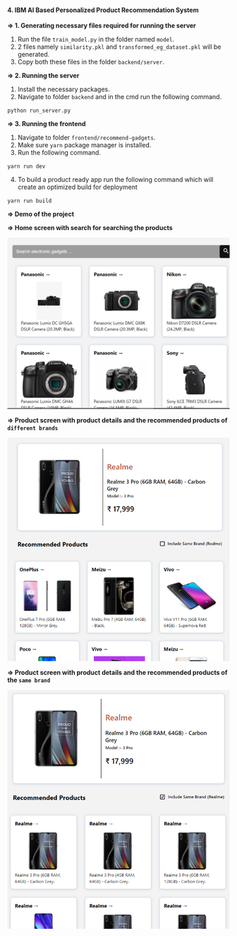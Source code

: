 #### 4. IBM AI Based Personalized Product Recommendation System

**=> 1. Generating necessary files required for running the server**

1. Run the file `train_model.py` in the folder named `model`.
2. 2 files namely `similarity.pkl` and `transformed_eg_dataset.pkl` will be generated.
3. Copy both these files in the folder `backend/server`.

**=> 2. Running the server**

1. Install the necessary packages.
2. Navigate to folder `backend` and in the cmd run the following command.

```
python run_server.py
```

**=> 3. Running the frontend**

1. Navigate to folder `frontend/recommend-gadgets`.
2. Make sure `yarn` package manager is installed.
3. Run the following command.

```
yarn run dev
```

4. To build a product ready app run the following command which will create an optimized build for deployment

```
yarn run build
```

**=> Demo of the project**

**=> Home screen with search for searching the products**

![image](images/1.PNG)

**=> Product screen with product details and the recommended products of `different brands`**

![image](images/2.PNG)

**=> Product screen with product details and the recommended products of the `same brand`**

![image](images/3.PNG)
